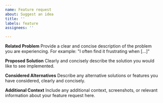 ```yaml
---
name: Feature request
about: Suggest an idea
title: ''
labels: feature
assignees: ''

---
```


**Related Problem**
Provide a clear and concise description of the problem you are experiencing. For example: "I often find it frustrating when [...]"

**Proposed Solution**
Clearly and concisely describe the solution you would like to see implemented.

**Considered Alternatives**
Describe any alternative solutions or features you have considered, clearly and concisely.

**Additional Context**
Include any additional context, screenshots, or relevant information about your feature request here.
